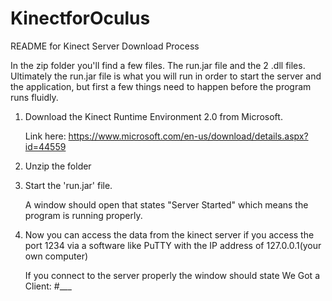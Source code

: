 # KinectforOculus

README for Kinect Server Download Process

In the zip folder you'll find a few files. The run.jar file and the 2 .dll files. Ultimately the run.jar file
is what you will run in order to start the server and the application, but first a few things need to happen before
the program runs fluidly.

1. Download the Kinect Runtime Environment 2.0 from Microsoft.

	Link here: https://www.microsoft.com/en-us/download/details.aspx?id=44559

2. Unzip the folder

3. Start the 'run.jar' file.
	
	A window should open that states "Server Started" which means the program is running properly.

4. Now you can access the data from the kinect server if you access the port 1234 via a software like PuTTY with
the IP address of 127.0.0.1(your own computer)

	If you connect to the server properly the window should state We Got a Client: #___

